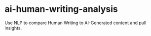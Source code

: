 # ai-human-writing-analysis
Use NLP to compare Human Writing to AI-Generated content and pull insights.
